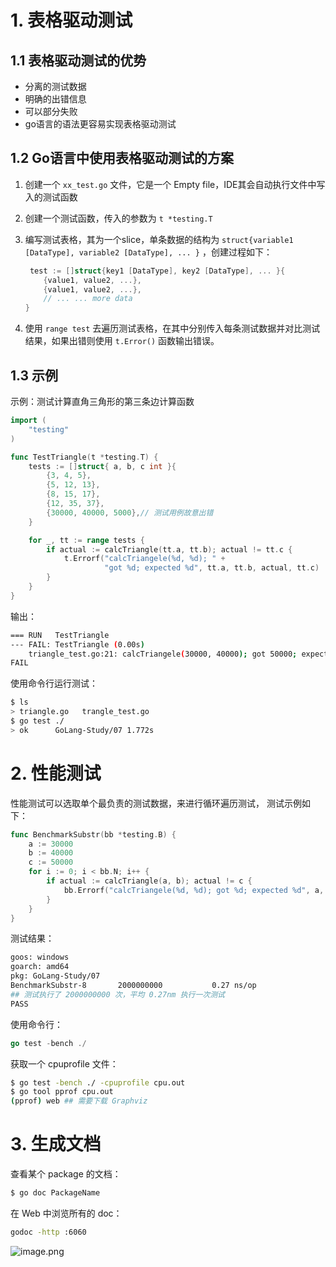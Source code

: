 # 1. 表格驱动测试

## 1.1 表格驱动测试的优势

- 分离的测试数据
- 明确的出错信息
- 可以部分失败
- go语言的语法更容易实现表格驱动测试

## 1.2 Go语言中使用表格驱动测试的方案

1. 创建一个 `xx_test.go` 文件，它是一个 Empty file，IDE其会自动执行文件中写入的测试函数

2. 创建一个测试函数，传入的参数为 `t *testing.T`

3. 编写测试表格，其为一个slice，单条数据的结构为 `struct{variable1 [DataType], variable2 [DataType], ... }` ，创建过程如下：

   ```go
    test := []struct{key1 [DataType], key2 [DataType], ... }{
       {value1, value2, ...},
       {value1, value2, ...},
       // ... ... more data
   }
   ```

5. 使用 `range test` 去遍历测试表格，在其中分别传入每条测试数据并对比测试结果，如果出错则使用 `t.Error()` 函数输出错误。

## 1.3 示例

示例：测试计算直角三角形的第三条边计算函数

```go
import (
	"testing"
)

func TestTriangle(t *testing.T) {
	tests := []struct{ a, b, c int }{
		{3, 4, 5},
		{5, 12, 13},
		{8, 15, 17},
		{12, 35, 37},
		{30000, 40000, 5000},// 测试用例故意出错
	}

	for _, tt := range tests {
		if actual := calcTriangle(tt.a, tt.b); actual != tt.c {
			t.Errorf("calcTriangele(%d, %d); " + 
                     "got %d; expected %d", tt.a, tt.b, actual, tt.c)
		}
	}
}
```

输出：

```sh
=== RUN   TestTriangle
--- FAIL: TestTriangle (0.00s)
    triangle_test.go:21: calcTriangele(30000, 40000); got 50000; expected 5000
FAIL
```

使用命令行运行测试：

```sh
$ ls
> triangle.go   trangle_test.go
$ go test ./
> ok      GoLang-Study/07 1.772s
```

# 2. 性能测试

性能测试可以选取单个最负责的测试数据，来进行循环遍历测试， 测试示例如下：

```go
func BenchmarkSubstr(bb *testing.B) {
	a := 30000
	b := 40000
	c := 50000
	for i := 0; i < bb.N; i++ {
		if actual := calcTriangle(a, b); actual != c {
			bb.Errorf("calcTriangele(%d, %d); got %d; expected %d", a, b, actual, c)
		}
	}
}
```

测试结果：

```sh
goos: windows
goarch: amd64
pkg: GoLang-Study/07
BenchmarkSubstr-8   	2000000000 	         0.27 ns/op 
## 测试执行了 2000000000 次，平均 0.27nm 执行一次测试
PASS
```

使用命令行：

```go
go test -bench ./
```

获取一个 cpuprofile 文件：

```sh
$ go test -bench ./ -cpuprofile cpu.out
$ go tool pprof cpu.out
(pprof) web ## 需要下载 Graphviz
```

# 3. 生成文档

查看某个 package 的文档：

```sh
$ go doc PackageName
```

在 Web 中浏览所有的 doc：

```sh
godoc -http :6060
```

![image.png](https://i.loli.net/2019/09/17/RhNVYitc4JLEHkS.png)